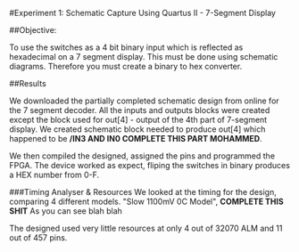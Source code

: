 #Experiment 1: Schematic Capture Using Quartus II - 7-Segment Display

##Objective:

To use the switches as a 4 bit binary input which is reflected as hexadecimal on a 7 segment display. This must be done using schematic diagrams. Therefore you must create a binary to hex converter.

##Results

We downloaded the partially completed schematic design from online for the 7 segment decoder. All the inputs and outputs blocks were created except the block used for out[4] - output of the 4th part of 7-segment display. We created schematic block needed to produce out[4] which happened to be **/IN3 AND IN0 COMPLETE THIS PART MOHAMMED**.

We then compiled the designed, assigned the pins and programmed the FPGA. The device worked as expect, fliping the switches in binary produces a HEX number from 0-F.

###Timing Analyser & Resources
We looked at the timing for the design, comparing 4 different models. "Slow 1100mV 0C Model", **COMPLETE THIS SHIT**
As you can see blah blah

The designed used very little resources at only 4 out of 32070 ALM and 11 out of 457 pins.

